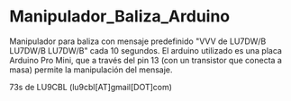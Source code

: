 # Manipulador_Baliza_Arduino

Manipulador para baliza con mensaje predefinido "VVV de LU7DW/B LU7DW/B LU7DW/B" cada 10 segundos. El arduino utilizado es una placa Arduino Pro Mini, que a través del pin 13 (con un transistor que conecta a masa) permite la manipulación del mensaje.

73s de LU9CBL
(lu9cbl[AT]gmail[DOT]com)
